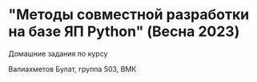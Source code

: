 # "Методы совместной разработки на базе ЯП Python" (Весна 2023)

Домашние задания по курсу

Валиахметов Булат, группа 503, ВМК
